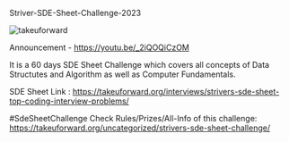 Striver-SDE-Sheet-Challenge-2023

![takeuforward](https://github.com/vikas-khurendra/Striver-SDE-Sheet_Challenge-2023/assets/27818146/47d28e1f-1897-4aaa-906d-700c06fff2ee)

Announcement - https://youtu.be/_2iQOQiCzOM

It is a 60 days SDE Sheet Challenge which covers all concepts of Data Structutes and Algorithm as well as Computer Fundamentals.

SDE Sheet Link : https://takeuforward.org/interviews/strivers-sde-sheet-top-coding-interview-problems/

#SdeSheetChallenge Check Rules/Prizes/All-Info of this challenge: https://takeuforward.org/uncategorized/strivers-sde-sheet-challenge/
